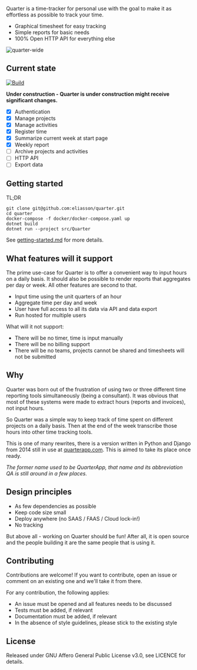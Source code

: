 Quarter is a time-tracker for personal use with the goal to make it as effortless as possible
to track your time.

- Graphical timesheet for easy tracking
- Simple reports for basic needs
- 100% Open HTTP API for everything else

![quarter-wide](https://user-images.githubusercontent.com/136971/150692080-97a16190-2172-42c4-87ff-e63ff55e8ba4.png)

## Current state

[![Build](https://github.com/eliasson/quarter/actions/workflows/build.yml/badge.svg?branch=main)](https://github.com/eliasson/quarter/actions/workflows/build.yml)

**Under construction - Quarter is under construction might receive significant changes.**

- [x] Authentication
- [x] Manage projects
- [x] Manage activities
- [x] Register time
- [x] Summarize current week at start page
- [x] Weekly report
- [ ] Archive projects and activities
- [ ] HTTP API
- [ ] Export data

## Getting started

TL;DR
```
git clone git@github.com:eliasson/quarter.git
cd quarter
docker-compose -f docker/docker-compose.yaml up
dotnet build
dotnet run --project src/Quarter 
```

See [getting-started.md](docs/getting-started.md) for more details.

## What features will it support

The prime use-case for Quarter is to offer a convenient way to input hours on a daily basis. It should
also be possible to render reports that aggregates per day or week. All other features are second to that.

- Input time using the unit quarters of an hour
- Aggregate time per day and week
- User have full access to all its data via API and data export
- Run hosted for multiple users

What will it not support:

- There will be no timer, time is input manually
- There will be no billing support
- There will be no teams, projects cannot be shared and timesheets will not be submitted

## Why

Quarter was born out of the frustration of using two or three different time reporting tools
simultaneously (being a consultant). It was obvious that most of these systems were made to
extract hours (reports and invoices), not input hours.

So Quarter was a simple way to keep track of time spent on different projects on a daily
basis. Then at the end of the week transcribe those hours into other time tracking tools.

This is one of many rewrites, there is a version written in Python and Django from 2014
still in use at [quarterapp.com](http://www.quarterapp.com). This is aimed to take its place once ready.

_The former name used to be QuarterApp, that name and its abbreviation QA is still around in a few places._

## Design principles

- As few dependencies as possible
- Keep code size small
- Deploy anywhere (no SAAS / FAAS / Cloud lock-in!)
- No tracking

But above all - working on Quarter should be fun! After all, it is open source and the people
building it are the same people that is using it.

## Contributing

Contributions are welcome! If you want to contribute, open an issue or comment on an existing
one and we'll take it from there.

For any contribution, the following applies:

- An issue must be opened and all features needs to be discussed
- Tests must be added, if relevant
- Documentation must be added, if relevant
- In the absence of style guidelines, please stick to the existing style

## License

Released under GNU Affero General Public License v3.0, see LICENCE for details.
